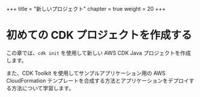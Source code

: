 +++
title = "新しいプロジェクト"
chapter = true
weight = 20
+++

# 初めての CDK プロジェクトを作成する

この章では、`cdk init` を使用して新しい AWS CDK Java プロジェクトを作成します。

また、CDK Toolkit を使用してサンプルアプリケーション用の AWS CloudFormation テンプレートを合成する方法とアプリケーションをデプロイする方法について学習します。
